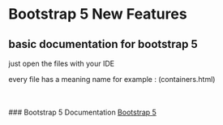 # Bootstrap 5 New Features

## basic documentation for bootstrap 5

<p>
    just open the files with your IDE 
</p>

<p>
    every file has a meaning name for example : (containers.html)
</p>
<br><br>
### Bootstrap 5 Documentation
<a target="_blank" href="https://v5.getbootstrap.com/docs/5.0/getting-started/introduction/">
    Bootstrap 5
</a>

